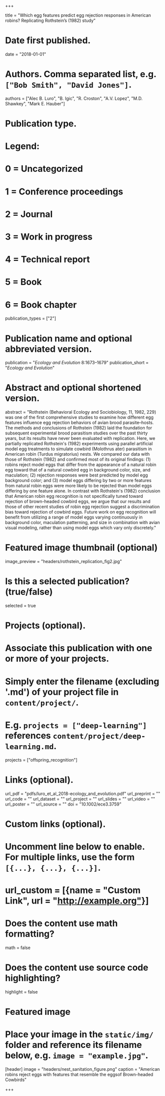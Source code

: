 
+++

  title = "Which egg features predict egg rejection responses in American robins? Replicating Rothstein’s (1982) study"
  
  # Date first published.
  date = "2018-01-01"

  # Authors. Comma separated list, e.g. `["Bob Smith", "David Jones"]`.
  authors = ["Alec B. Luro", "B. Igic", "R. Croston", "A.V. Lopez", "M.D. Shawkey", "Mark E. Hauber"]

  # Publication type.
  # Legend:
  # 0 = Uncategorized
  # 1 = Conference proceedings
  # 2 = Journal
  # 3 = Work in progress
  # 4 = Technical report
  # 5 = Book
  # 6 = Book chapter
  publication_types = ["2"]

  # Publication name and optional abbreviated version.
  publication = "*Ecology and Evolution* 8:1673–1679"
  publication_short = "*Ecology and Evolution*"

  # Abstract and optional shortened version.
  abstract = "Rothstein (Behavioral Ecology and Sociobiology, 11, 1982, 229) was one of the first comprehensive studies to examine how different egg features influence egg rejection behaviors of avian brood parasite–hosts. The methods and conclusions of Rothstein (1982) laid the foundation for subsequent experimental brood parasitism studies over the past thirty years, but its results have never been evaluated with replication. Here, we partially replicated Rothstein's (1982) experiments using parallel artificial model egg treatments to simulate cowbird (Molothrus ater) parasitism in American robin (Turdus migratorius) nests. We compared our data with those of Rothstein (1982) and confirmed most of its original findings: (1) robins reject model eggs that differ from the appearance of a natural robin egg toward that of a natural cowbird egg in background color, size, and maculation; (2) rejection responses were best predicted by model egg background color; and (3) model eggs differing by two or more features from natural robin eggs were more likely to be rejected than model eggs differing by one feature alone. In contrast with Rothstein's (1982) conclusion that American robin egg recognition is not specifically tuned toward rejection of brown-headed cowbird eggs, we argue that our results and those of other recent studies of robin egg rejection suggest a discrimination bias toward rejection of cowbird eggs. Future work on egg recognition will benefit from utilizing a range of model eggs varying continuously in background color, maculation patterning, and size in combination with avian visual modeling, rather than using model eggs which vary only discretely."
  # Featured image thumbnail (optional)
  image_preview = "headers/rothstein_replication_fig2.jpg"

  # Is this a selected publication? (true/false)
  selected = true

  # Projects (optional).
  #   Associate this publication with one or more of your projects.
  #   Simply enter the filename (excluding '.md') of your project file in `content/project/`.
  #   E.g. `projects = ["deep-learning"]` references `content/project/deep-learning.md`.
  projects = ["offspring_recognition"]

  # Links (optional).
  url_pdf = "pdfs/luro_et_al_2018-ecology_and_evolution.pdf"
  url_preprint = ""
  url_code = ""
  url_dataset = ""
  url_project = ""
  url_slides = ""
  url_video = ""
  url_poster = ""
  url_source = ""
  doi = "10.1002/ece3.3759"

  # Custom links (optional).
  #   Uncomment line below to enable. For multiple links, use the form `[{...}, {...}, {...}]`.
  # url_custom = [{name = "Custom Link", url = "http://example.org"}]

  # Does the content use math formatting?
  math = false

  # Does the content use source code highlighting?
  highlight = false

  # Featured image
  # Place your image in the `static/img/` folder and reference its filename below, e.g. `image = "example.jpg"`.
  [header]
  image = "headers/nest_sanitation_figure.png"
  caption = "American robins reject eggs with features that resemble the eggsof Brown-headed Cowbirds"

+++



